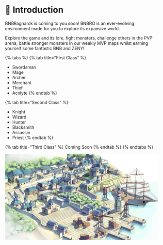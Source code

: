 # 🏹 Introduction

BNBRagnarok is coming to you soon! BNBRO is an ever-evolving environment made for you to explore its expansive world.

Explore the game and its lore, fight monsters, challenge others in the PVP arena, battle stronger monsters in our weekly MVP maps whilst earning yourself some fantastic BNB and ZENY!

{% tabs %}
{% tab title="First Class" %}
* Swordsman
* Mage
* Archer
* Merchant
* Thief
* Acolyte
{% endtab %}

{% tab title="Second Class" %}
* Knight
* Wizard
* Hunter
* Blacksmith
* Assassin
* Priest
{% endtab %}

{% tab title="Third Class" %}
Coming Soon
{% endtab %}
{% endtabs %}

![](.gitbook/assets/alberta.jpg)
